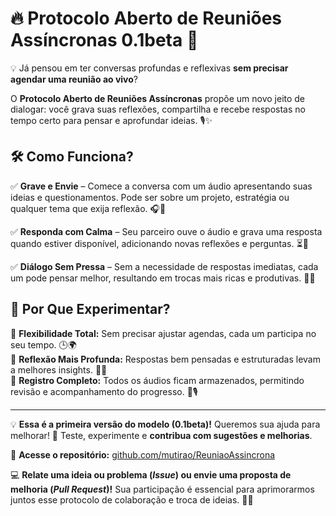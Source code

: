 # 🔥 Protocolo Aberto de Reuniões Assíncronas 0.1beta 🚀  

💡 Já pensou em ter conversas profundas e reflexivas **sem precisar agendar uma reunião ao vivo**?  

O **Protocolo Aberto de Reuniões Assíncronas** propõe um novo jeito de dialogar: você grava suas reflexões, compartilha e recebe respostas no tempo certo para pensar e aprofundar ideias. 🎙️✨  

## 🛠️ Como Funciona?  

✅ **Grave e Envie** – Comece a conversa com um áudio apresentando suas ideias e questionamentos. Pode ser sobre um projeto, estratégia ou qualquer tema que exija reflexão. 🎧💬  

✅ **Responda com Calma** – Seu parceiro ouve o áudio e grava uma resposta quando estiver disponível, adicionando novas reflexões e perguntas. ⏳🔄  

✅ **Diálogo Sem Pressa** – Sem a necessidade de respostas imediatas, cada um pode pensar melhor, resultando em trocas mais ricas e produtivas. 🧠✨  

## 🚀 Por Que Experimentar?  

🔹 **Flexibilidade Total:** Sem precisar ajustar agendas, cada um participa no seu tempo. 🕒🌍  
🔹 **Reflexão Mais Profunda:** Respostas bem pensadas e estruturadas levam a melhores insights. 🔎💡  
🔹 **Registro Completo:** Todos os áudios ficam armazenados, permitindo revisão e acompanhamento do progresso. 📂🎙️  

---

💡 **Essa é a primeira versão do modelo (0.1beta)!** Queremos sua ajuda para melhorar! 💬 Teste, experimente e **contribua com sugestões e melhorias**.  

📌 **Acesse o repositório:** [github.com/mutirao/ReuniaoAssincrona](https://github.com/mutirao/ReuniaoAssincrona)  

💻 **Relate uma ideia ou problema (*Issue*) ou envie uma proposta de melhoria (*Pull Request*)!** Sua participação é essencial para aprimorarmos juntos esse protocolo de colaboração e troca de ideias. 🤝✨
